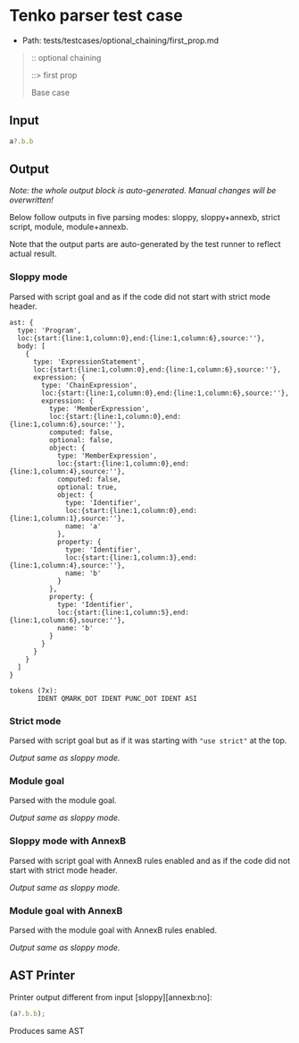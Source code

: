 # Tenko parser test case

- Path: tests/testcases/optional_chaining/first_prop.md

> :: optional chaining
>
> ::> first prop
>
> Base case

## Input

`````js
a?.b.b
`````

## Output

_Note: the whole output block is auto-generated. Manual changes will be overwritten!_

Below follow outputs in five parsing modes: sloppy, sloppy+annexb, strict script, module, module+annexb.

Note that the output parts are auto-generated by the test runner to reflect actual result.

### Sloppy mode

Parsed with script goal and as if the code did not start with strict mode header.

`````
ast: {
  type: 'Program',
  loc:{start:{line:1,column:0},end:{line:1,column:6},source:''},
  body: [
    {
      type: 'ExpressionStatement',
      loc:{start:{line:1,column:0},end:{line:1,column:6},source:''},
      expression: {
        type: 'ChainExpression',
        loc:{start:{line:1,column:0},end:{line:1,column:6},source:''},
        expression: {
          type: 'MemberExpression',
          loc:{start:{line:1,column:0},end:{line:1,column:6},source:''},
          computed: false,
          optional: false,
          object: {
            type: 'MemberExpression',
            loc:{start:{line:1,column:0},end:{line:1,column:4},source:''},
            computed: false,
            optional: true,
            object: {
              type: 'Identifier',
              loc:{start:{line:1,column:0},end:{line:1,column:1},source:''},
              name: 'a'
            },
            property: {
              type: 'Identifier',
              loc:{start:{line:1,column:3},end:{line:1,column:4},source:''},
              name: 'b'
            }
          },
          property: {
            type: 'Identifier',
            loc:{start:{line:1,column:5},end:{line:1,column:6},source:''},
            name: 'b'
          }
        }
      }
    }
  ]
}

tokens (7x):
       IDENT QMARK_DOT IDENT PUNC_DOT IDENT ASI
`````

### Strict mode

Parsed with script goal but as if it was starting with `"use strict"` at the top.

_Output same as sloppy mode._

### Module goal

Parsed with the module goal.

_Output same as sloppy mode._

### Sloppy mode with AnnexB

Parsed with script goal with AnnexB rules enabled and as if the code did not start with strict mode header.

_Output same as sloppy mode._

### Module goal with AnnexB

Parsed with the module goal with AnnexB rules enabled.

_Output same as sloppy mode._

## AST Printer

Printer output different from input [sloppy][annexb:no]:

````js
(a?.b.b);
````

Produces same AST
